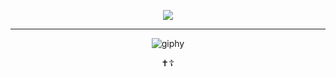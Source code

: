 <div class="main" align="center">


  
<div align="center"> 
  <p align="center">
    <a href="https://skillicons.dev">
      <img src="https://skillicons.dev/icons?i=html,css,cpp,gamemakerstudio,godot,git,discord,windows,arch" />
    </a>
  </p>
</div>
  
<hr>

![giphy](https://github.com/David548K/David548K/assets/91225602/a184440c-d331-48f1-bc10-26d16036415f)
<p text-align="center">✝️☦️</p>
</div>
